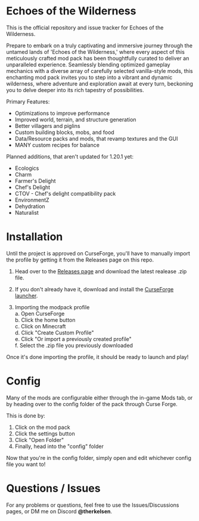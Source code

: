 # Echoes of the Wilderness
This is the official repository and issue tracker for Echoes of the Wilderness.

Prepare to embark on a truly captivating and immersive journey through the untamed lands of 'Echoes of the Wilderness,' where every aspect of this meticulously crafted mod pack has been thoughtfully curated to deliver an unparalleled experience. Seamlessly blending optimized gameplay mechanics with a diverse array of carefully selected vanilla-style mods, this enchanting mod pack invites you to step into a vibrant and dynamic wilderness, where adventure and exploration await at every turn, beckoning you to delve deeper into its rich tapestry of possibilities.

Primary Features:

- Optimizations to improve performance
- Improved world, terrain, and structure generation
- Better villagers and piglins
- Custom building blocks, mobs, and food
- Data/Resource packs and mods, that revamp textures and the GUI
- MANY custom recipes for balance

Planned additions, that aren't updated for 1.20.1 yet:

- Ecologics
- Charm
- Farmer's Delight
- Chef's Delight
- CTOV - Chef's delight compatibility pack
- EnvironmentZ
- Dehydration
- Naturalist

# Installation
Until the project is approved on CurseForge, you'll have to manually import the profile by getting it from the Releases page on this repo.

1. Head over to the [Releases page](https://github.com/Therkelsen/echoes_of_the_wilderness/releases) and download the latest realease .zip file.

2. If you don't already have it, download and install the [CurseForge launcher](https://www.curseforge.com/download/app).

3. Importing the modpack profile<br>
a. Open CurseForge<br>
b. Click the home button<br>
c. Click on Minecraft<br>
d. Click "Create Custom Profile"<br>
e. Click "Or import a previously created profile"<br>
f. Select the .zip file you previously downloaded

Once it's done importing the profile, it should be ready to launch and play!

# Config
Many of the mods are configurable either through the in-game Mods tab, or by heading over to the config folder of the pack through Curse Forge. 

This is done by:<br>
1. Click on the mod pack
2. Click the settings button
3. Click "Open Folder"
4. Finally, head into the "config" folder

Now that you're in the config folder, simply open and edit whichever config file you want to!

# Questions / Issues

For any problems or questions, feel free to use the Issues/Discussions pages, or DM me on Discord **@therkelsen**.
